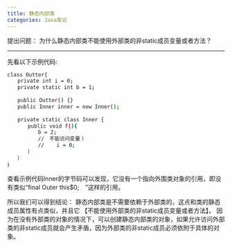 ```yaml
---
title: 静态内部类
categories: Java笔记
---
```


提出问题：
为什么静态内部类不能使用外部类的非static成员变量或者方法？

<!--more-->

---

先看以下示例代码:

```bash
class Outter{
　　private int i = 0;
　　private static int b = 1;
　　
　　public Outter() {}
　　public Inner inner = new Inner();
　　
　　private static class Inner {
　　　　public void f(){
　　　　　　b = 2;
　　　　　　//　不能访问变量ｉ
　　　　　　//	i = 0;
　　　　｝
　　｝
｝
```
查看示例代码Inner的字节码可以发现，它没有一个指向外围类对象的引用，即没有类似“final Outer this$0;　”这样的引用。

所以我们可以得到结论：
静态内部类是不需要依赖于外部类的，这点和类的静态成员属性有点类似，并且它	【不能使用外部类的非static成员变量或者方法】。
因为在没有外部类的对象的情况下，可以创建静态内部类的对象，如果允许访问外部类的非static成员就会产生矛盾，因为外部类的非static成员必须依附于具体的对象。


